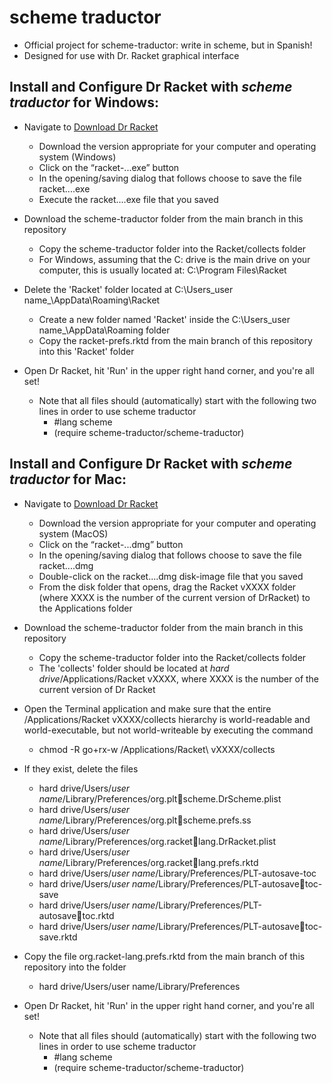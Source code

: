 # scheme traductor
- Official project for scheme-traductor: write in scheme, but in Spanish! 
- Designed for use with Dr. Racket graphical interface


## Install and Configure Dr Racket with _scheme traductor_ for Windows: 
- Navigate to [Download Dr Racket](download.racket-lang.org  "Download Dr Racket") 
    - Download the version appropriate for your computer and operating system (Windows)
    - Click on the “racket-...exe” button
    - In the opening/saving dialog that follows choose to save the file racket....exe
    - Execute the racket....exe file that you saved 

- Download the scheme-traductor folder from the main branch in this repository
    - Copy the scheme-traductor folder into the Racket/collects folder 
    - For Windows, assuming that the C: drive is the main drive on your computer, this is usually located at: C:\Program Files\Racket
    
- Delete the 'Racket' folder located at C:\Users\_user name_\AppData\Roaming\Racket
    - Create a new folder named 'Racket' inside the C:\Users\_user name_\AppData\Roaming folder 
    - Copy the racket-prefs.rktd from the main branch of this repository into this 'Racket' folder 
    
- Open Dr Racket, hit 'Run' in the upper right hand corner, and you're all set! 
    - Note that all files should (automatically) start with the following two lines in order to use scheme traductor
        - #lang scheme
        - (require scheme-traductor/scheme-traductor)
  
## Install and Configure Dr Racket with _scheme traductor_ for Mac: 
- Navigate to [Download Dr Racket](download.racket-lang.org  "Download Dr Racket") 
    - Download the version appropriate for your computer and operating system (MacOS)
    - Click on the “racket-...dmg” button
    - In the opening/saving dialog that follows choose to save the file racket....dmg
    - Double-click on the racket....dmg disk-image file that you saved 
    - From the disk folder that opens, drag the Racket vXXXX folder (where XXXX is the number of the current version of DrRacket) to the Applications folder

- Download the scheme-traductor folder from the main branch in this repository
    - Copy the scheme-traductor folder into the Racket/collects folder 
    - The 'collects' folder should be located at _hard drive_/Applications/Racket vXXXX, where XXXX is the number of the current version of Dr Racket

- Open the Terminal application and make sure that the entire /Applications/Racket vXXXX/collects hierarchy is world-readable and world-executable, but not world-writeable by executing the command
    - chmod -R go+rx-w /Applications/Racket\ vXXXX/collects

 - If they exist, delete the files
    - hard drive/Users/_user name_/Library/Preferences/org.plt￾scheme.DrScheme.plist
    - hard drive/Users/_user name_/Library/Preferences/org.plt￾scheme.prefs.ss
    - hard drive/Users/_user name_/Library/Preferences/org.racket￾lang.DrRacket.plist
    - hard drive/Users/_user name_/Library/Preferences/org.racket￾lang.prefs.rktd
    - hard drive/Users/_user name_/Library/Preferences/PLT-autosave-toc
    - hard drive/Users/_user name_/Library/Preferences/PLT-autosave￾toc-save
    - hard drive/Users/_user name_/Library/Preferences/PLT-autosave￾toc.rktd
    - hard drive/Users/_user name_/Library/Preferences/PLT-autosave￾toc-save.rktd
    
 - Copy the file org.racket-lang.prefs.rktd from the main branch of this repository into the folder 
    - hard drive/Users/user name/Library/Preferences

- Open Dr Racket, hit 'Run' in the upper right hand corner, and you're all set! 
    - Note that all files should (automatically) start with the following two lines in order to use scheme traductor
        - #lang scheme
        - (require scheme-traductor/scheme-traductor)
